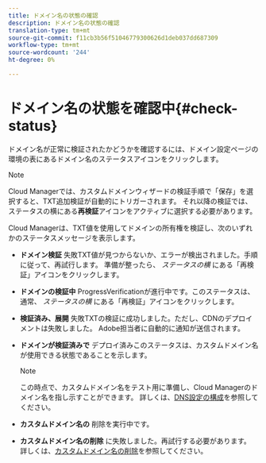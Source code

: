 ```yaml
---
title: ドメイン名の状態の確認
description: ドメイン名の状態の確認
translation-type: tm+mt
source-git-commit: f11cb3b56f51046779300626d1deb037dd687309
workflow-type: tm+mt
source-wordcount: '244'
ht-degree: 0%

---
```



# ドメイン名の状態を確認中{#check-status}

ドメイン名が正常に検証されたかどうかを確認するには、ドメイン設定ページの環境の表にあるドメイン名のステータスアイコンをクリックします。

>[!NOTE]
>Cloud Managerでは、カスタムドメインウィザードの検証手順で「保存」を選択すると、TXT追加検証が自動的にトリガーされます。 それ以降の検証では、ステータスの横にある&#x200B;**再検証**&#x200B;アイコンをアクティブに選択する必要があります。

Cloud Managerは、TXT値を使用してドメインの所有権を検証し、次のいずれかのステータスメッセージを表示します。

* **ドメイン検証**
失敗TXT値が見つからないか、エラーが検出されました。手順に従って、再試行します。 準備が整ったら、 
*ステータスの横* にある「再検証」アイコンをクリックします。

* **ドメインの検証中**
ProgressVerificationが進行中です。このステータスは、通常、 
*ステータスの横* にある「再検証」アイコンをクリックします。

* **検証済み、展開**
失敗TXTの検証に成功しました。ただし、CDNのデプロイメントは失敗しました。 Adobe担当者に自動的に通知が送信されます。

* **ドメインが検証済みで**
デプロイ済みこのステータスは、カスタムドメイン名が使用できる状態であることを示します。
   >[!NOTE]
   >この時点で、カスタムドメイン名をテスト用に準備し、Cloud Managerのドメイン名を指し示すことができます。 詳しくは、[DNS設定の構成](/help/implementing/cloud-manager/custom-domain-names/configure-dns-settings.md)を参照してください。

* **カスタムドメイン名の**
削除を実行中です。

* **カスタムドメイン名の削除**
に失敗しました。再試行する必要があります。 詳しくは、[カスタムドメイン名の削除](/help/implementing/cloud-manager/custom-domain-names/delete-custom-domain-name.md)を参照してください。


